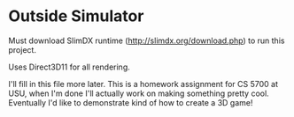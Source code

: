 ﻿# Outside Simulator

Must download SlimDX runtime (http://slimdx.org/download.php) to run this project.

Uses Direct3D11 for all rendering.

I'll fill in this file more later. This is a homework assignment for CS 5700 at USU, when I'm done I'll actually work on making something pretty cool. Eventually I'd like to demonstrate kind of how to create a 3D game!
